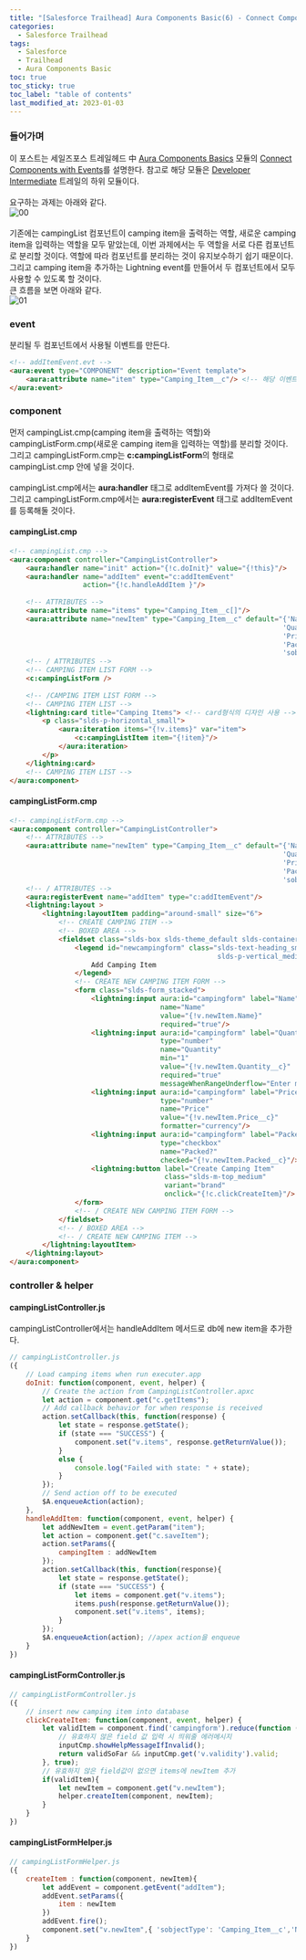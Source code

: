 ```yaml
---
title: "[Salesforce Trailhead] Aura Components Basic(6) - Connect Components with Events"
categories:
  - Salesforce Trailhead
tags:
  - Salesforce
  - Trailhead
  - Aura Components Basic
toc: true
toc_sticky: true
toc_label: "table of contents"
last_modified_at: 2023-01-03
---
```


### 들어가며

이 포스트는 세일즈포스 트레일헤드 中 [Aura Components Basics](https://trailhead.salesforce.com/ko/content/learn/modules/lex_dev_lc_basics) 모듈의 [Connect Components with Events](https://trailhead.salesforce.com/ko/content/learn/modules/lex_dev_lc_basics/lex_dev_lc_basics_events)를 설명한다. 참고로 해당 모듈은 [Developer Intermediate](https://trailhead.salesforce.com/ko/content/learn/trails/force_com_dev_intermediate) 트레일의 하위 모듈이다. <br><br>
요구하는 과제는 아래와 같다. <br>
![00](https://user-images.githubusercontent.com/69135840/210319483-6c3cda01-51ee-4203-9ca4-fbf637a86754.png)<br><br>
기존에는 campingList 컴포넌트이 camping item을 출력하는 역할, 새로운 camping item을 입력하는 역할을 모두 맡았는데, 이번 과제에서는 두 역할을 서로 다른 컴포넌트로 분리할 것이다. 역할에 따라 컴포넌트를 분리하는 것이 유지보수하기 쉽기 때문이다.<br>
그리고 camping item을 추가하는 Lightning event를 만들어서 두 컴포넌트에서 모두 사용할 수 있도록 할 것이다.<br>
큰 흐름을 보면 아래와 같다.<br>
![01](https://user-images.githubusercontent.com/69135840/210319488-f2ae858b-66dc-42e6-b4c2-0174ca04e2a7.png)<br>

### event
분리될 두 컴포넌트에서 사용될 이벤트를 만든다. 
```html
<!-- addItemEvent.evt -->
<aura:event type="COMPONENT" description="Event template">
    <aura:attribute name="item" type="Camping_Item__c"/> <!-- 해당 이벤트에서 쓰일 attribute의 이름은 item -->
</aura:event>
```

### component
먼저 campingList.cmp(camping item을 출력하는 역할)와 campingListForm.cmp(새로운 camping item을 입력하는 역할)를 분리할 것이다. 그리고 campingListForm.cmp는 **c:campingListForm**의 형태로 campingList.cmp 안에 넣을 것이다. <br><br>
campingList.cmp에서는 **aura:handler** 태그로 addItemEvent를 가져다 쓸 것이다.<br>
그리고 campingListForm.cmp에서는 **aura:registerEvent** 태그로 addItemEvent를 등록해둘 것이다.
#### campingList.cmp
```html
<!-- campingList.cmp -->
<aura:component controller="CampingListController">
    <aura:handler name="init" action="{!c.doInit}" value="{!this}"/>
    <aura:handler name="addItem" event="c:addItemEvent"
                  action="{!c.handleAddItem }"/> 
    
    <!-- ATTRIBUTES -->
    <aura:attribute name="items" type="Camping_Item__c[]"/>
    <aura:attribute name="newItem" type="Camping_Item__c" default="{'Name':'',
                                                                   'Quantity__c':0,
                                                                   'Price__c':0,
                                                                   'Packed__c':false,
                                                                   'sobjectType':'Camping_Item__c'}"/>
    <!-- / ATTRIBUTES -->
    <!-- CAMPING ITEM LIST FORM -->
    <c:campingListForm />
    
    <!-- /CAMPING ITEM LIST FORM -->  
    <!-- CAMPING ITEM LIST -->
    <lightning:card title="Camping Items"> <!-- card형식의 디자인 사용 -->
        <p class="slds-p-horizontal_small">
            <aura:iteration items="{!v.items}" var="item">
                <c:campingListItem item="{!item}"/>            
            </aura:iteration>
        </p>
    </lightning:card>
    <!-- CAMPING ITEM LIST -->
</aura:component>
```
#### campingListForm.cmp
```html
<!-- campingListForm.cmp -->
<aura:component controller="CampingListController">
    <!-- ATTRIBUTES -->
    <aura:attribute name="newItem" type="Camping_Item__c" default="{'Name':'',
                                                                   'Quantity__c':0,
                                                                   'Price__c':0,
                                                                   'Packed__c':false,
                                                                   'sobjectType':'Camping_Item__c'}"/>
    <!-- / ATTRIBUTES -->
    <aura:registerEvent name="addItem" type="c:addItemEvent"/>
    <lightning:layout >
        <lightning:layoutItem padding="around-small" size="6">
            <!-- CREATE CAMPING ITEM -->
            <!-- BOXED AREA -->
            <fieldset class="slds-box slds-theme_default slds-container_small">
                <legend id="newcampingform" class="slds-text-heading_small
                                                   slds-p-vertical_medium">
                    Add Camping Item
                </legend>
                <!-- CREATE NEW CAMPING ITEM FORM -->
                <form class="slds-form_stacked">
                    <lightning:input aura:id="campingform" label="Name"
                                     name="Name"
                                     value="{!v.newItem.Name}"
                                     required="true"/>
                    <lightning:input aura:id="campingform" label="Quantity"
                                     type="number"
                                     name="Quantity"
                                     min="1"
                                     value="{!v.newItem.Quantity__c}"
                                     required="true"
                                     messageWhenRangeUnderflow="Enter minimum 1 Quantity"/>
                    <lightning:input aura:id="campingform" label="Price"
                                     type="number"
                                     name="Price"
                                     value="{!v.newItem.Price__c}"
                                     formatter="currency"/>
                    <lightning:input aura:id="campingform" label="Packed?"
                                     type="checkbox"
                                     name="Packed?"
                                     checked="{!v.newItem.Packed__c}"/>
                    <lightning:button label="Create Camping Item"
                                      class="slds-m-top_medium"
                                      variant="brand"
                                      onclick="{!c.clickCreateItem}"/>
                </form>
                <!-- / CREATE NEW CAMPING ITEM FORM -->
            </fieldset>
            <!-- / BOXED AREA -->
            <!-- / CREATE NEW CAMPING ITEM -->
        </lightning:layoutItem>
    </lightning:layout>
</aura:component>
```

### controller & helper
#### campingListController.js
campingListController에서는 handleAddItem 메서드로 db에 new item을 추가한다.
```javascript
// campingListController.js
({
    // Load camping items when run executer.app
    doInit: function(component, event, helper) {
        // Create the action from CampingListController.apxc
        let action = component.get("c.getItems");
        // Add callback behavior for when response is received
        action.setCallback(this, function(response) {
            let state = response.getState();
            if (state === "SUCCESS") {
                component.set("v.items", response.getReturnValue());
            }
            else {
                console.log("Failed with state: " + state);
            }
        });
        // Send action off to be executed
        $A.enqueueAction(action);
    },
    handleAddItem: function(component, event, helper) {
        let addNewItem = event.getParam("item");
        let action = component.get("c.saveItem");
        action.setParams({
            campingItem : addNewItem 
        });
        action.setCallback(this, function(response){
            let state = response.getState();
            if (state === "SUCCESS") {
                let items = component.get("v.items");
                items.push(response.getReturnValue());
                component.set("v.items", items);
            }
        });
        $A.enqueueAction(action); //apex action을 enqueue
    }
})
```
#### campingListFormController.js
```javascript
// campingListFormController.js
({
    // insert new camping item into database 
    clickCreateItem: function(component, event, helper) {       
        let validItem = component.find('campingform').reduce(function (validSoFar, inputCmp) {
            // 유효하지 않은 field 값 입력 시 띄워줄 에러메시지
            inputCmp.showHelpMessageIfInvalid();
            return validSoFar && inputCmp.get('v.validity').valid;
        }, true);
        // 유효하지 않은 field값이 없으면 items에 newItem 추가
        if(validItem){
            let newItem = component.get("v.newItem");
            helper.createItem(component, newItem);        
        }
    }    
})
```
#### campingListFormHelper.js
```javascript
// campingListFormHelper.js
({
    createItem : function(component, newItem){
        let addEvent = component.getEvent("addItem");
        addEvent.setParams({
            item : newItem
        })
        addEvent.fire();
        component.set("v.newItem",{ 'sobjectType': 'Camping_Item__c','Name': '','Quantity__c': 0, 'Price__c': 0,'Packed__c': false });
    }
})
```